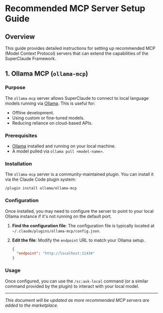 # Recommended MCP Server Setup Guide

## Overview
This guide provides detailed instructions for setting up recommended MCP (Model Context Protocol) servers that can extend the capabilities of the SuperClaude Framework.

## 1. Ollama MCP (`ollama-mcp`)

### Purpose
The `ollama-mcp` server allows SuperClaude to connect to local language models running via [Ollama](https://ollama.ai/). This is useful for:
- Offline development.
- Using custom or fine-tuned models.
- Reducing reliance on cloud-based APIs.

### Prerequisites
- [Ollama](https://ollama.ai/) installed and running on your local machine.
- A model pulled via `ollama pull <model-name>`.

### Installation
The `ollama-mcp` server is a community-maintained plugin. You can install it via the Claude Code plugin system:

```
/plugin install ollama/ollama-mcp
```

### Configuration
Once installed, you may need to configure the server to point to your local Ollama instance if it's not running on the default port.

1.  **Find the configuration file**: The configuration file is typically located at `~/.claude/plugins/ollama-mcp/config.json`.
2.  **Edit the file**: Modify the `endpoint` URL to match your Ollama setup.

    ```json
    {
      "endpoint": "http://localhost:11434"
    }
    ```

### Usage
Once configured, you can use the `/sc:ask-local` command (or a similar command provided by the plugin) to interact with your local model.

---

*This document will be updated as more recommended MCP servers are added to the marketplace.*
